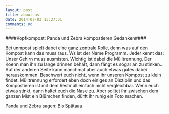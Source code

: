 ```yaml
---
layout: post
title: about us
date: 2014-07-03 15:27:31
comments: no
---
```


####Kopfkompost: Panda und Zebra kompostieren Gedanken####

Bei unmpost spielt dabei eine ganz zentrale Rolle, denn was auf den Kompost kann das muss raus. Ws ist der Name Programm. Jeder kennt das: Unser Gehirn muss ausmisten. Wichtig ist dabei die Mülltrennung. Der Koenn man ihn zu lange drinnen behält, dann fängt es sogar an zu stinken...  
Auf der anderen Seite kann manchmal aber auch etwas gutes dabei herauskommen.
Beschwert euch nicht, wenn ihr unseren Kompost zu klein findet. Mülltrennung erfordert eben doch einiges an Disziplin und das Kompostieren ist mit dem Restmüll einfach nicht vergleichbar. Wenn euch etwas stinkt, dann haltet euch die Nase zu. Aber solltet ihr zwischen dem ganzen Mist ein Blümchen finden, dürft ihr ruhig ein Foto machen.

Panda und Zebra sagen: Bis Spätaaa